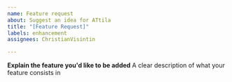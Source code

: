 ```yaml
---
name: Feature request
about: Suggest an idea for ATtila
title: "[Feature Request]"
labels: enhancement
assignees: ChristianVisintin

---
```


**Explain the feature you'd like to be added**
A clear description of what your feature consists in
